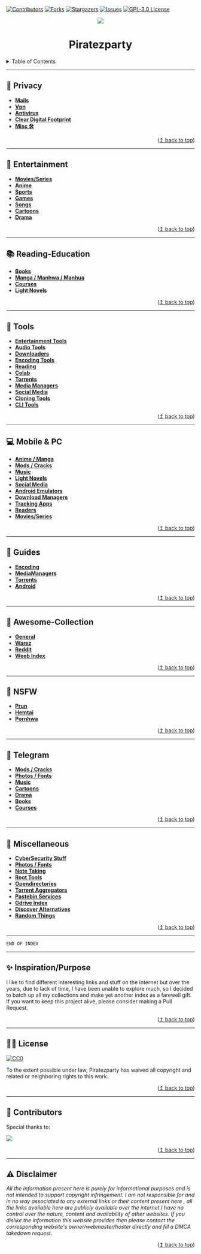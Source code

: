 
<div id="top"></div>

[![Contributors][contributors-shield]][contributors-url]
[![Forks][forks-shield]][forks-url]
[![Stargazers][stars-shield]][stars-url]
[![Issues][issues-shield]][issues-url]
[![GPL-3.0 License][license-shield]][license-url]

<p align="center">
  <img src="assets/banner.gif" />
</p>

<h1 align="center">Piratezparty</h1>

<!-- TABLE OF CONTENTS -->
<details>
  <summary>Table of Contents</summary>
  <ol>
    <li><a href="#-Privacy">👣 Privacy</a></li>
    <li><a href="#-Entertainment">🍿 Entertainment</a></li>
    <li><a href="#-Reading-Education">📚 Reading & Education</a></li>
    <li><a href="#-Tools">🔨 Tools</a></li>
    <li><a href="#-Mobile & PC">💻 Mobile & PC</a></li>
    <li><a href="#-Guides">📔 Guides</a></li>
    <li><a href="#-Awesome-Collection">🤩 Awesome-Collection</a></li>
    <li><a href="#-NSFW">🔞 NSFW</a></li>
    <li><a href="#-Telegram">📣 Telegram</a></li>
    <li><a href="#-Miscellaneous">🎢 Miscellaneous</a></li>
    <li><a href="#-Inspiration-Purpose">✨ Inspiration Purpose</a></li>
    <li><a href="#-License">👮‍♂️ License</a></li>
    <li><a href="#-Disclaimer">⚠ Disclaimer</a></li>
  </ol>
</details>

---
## 👣 Privacy

* **[Mails](Privacy/Mails.md)**
* **[Vpn](Privacy/VPN.md)**
* **[Antivirus](Privacy/Antivirus.md)**
* **[Clear Digital Footprint](Privacy/Clear-Digital-Footprint.md)**
* **[Misc 🛠](Privacy/Misc.md)**

<p align="right">(<a href="#top">↥ back to top</a>)</p>

***


## 🍿 Entertainment

* **[Movies/Series](Entertainment/Movie-Series.md)**
* **[Anime](Entertainment/Anime.md)**
* **[Sports](Entertainment/Sports.md)**
* **[Games](Entertainment/Games.md)**
* **[Songs](Entertainment/Songs.md)**
* **[Cartoons](Entertainment/Cartoons.md)**
* **[Drama](Entertainment/Drama.md)**

<p align="right">(<a href="#top">↥ back to top</a>)</p>

***


## 📚 Reading-Education

* **[Books](Reading-Education/Books.md)**
* **[Manga / Manhwa / Manhua](Reading-Education/Manga-Manhwa-Manhua.md)**
* **[Courses](Reading-Education/Courses.md)**
* **[Light Novels](Reading-Education/LightNovel.md)**

<p align="right">(<a href="#top">↥ back to top</a>)</p>

***


## 🔨 Tools

* **[Entertainment Tools](Tools/Entertainment-Tools.md)**
* **[Audio Tools](Tools/Audio-Tools.md)**
* **[Downloaders](Tools/Cli-download-tools.md)**
* **[Encoding Tools](Tools/Encoding-Tools.md)**
* **[Reading](Tools/Reading-Tools.md)**
* **[Colab](Tools/Colab.md)**
* **[Torrents](Tools/Torrent-Tools.md)**
* **[Media Managers](Tools/MediaManagers-Tools.md)**
* **[Social Media](Tools/Social-Media-Tools.md)**
* **[Cloning Tools](Tools/Cloning-Tools.md)**
* **[CLI Tools](Tools/CLI-Tools.md)**

<p align="right">(<a href="#top">↥ back to top</a>)</p>

***


## 💻 Mobile & PC

* **[Anime / Manga](mobile-pc/Anime-Manga-Apps.md)**
* **[Mods / Cracks](mobile-pc/Mods-Cracks.md)**
* **[Music](mobile-pc/Music-Apps.md)**
* **[Light Novels](mobile-pc/LightNovel-Apps.md)**
* **[Social Media](mobile-pc/Social-Media-Apps.md)**
* **[Android Emulators](mobile-pc/Emulators.md)**
* **[Download Managers](mobile-pc/Download-Managers.md)**
* **[Tracking Apps](mobile-pc/Tracking-Apps.md)**
* **[Readers](mobile-pc/Reader.md)**
* **[Movies/Series](mobile-pc/Movie-Series-Apps.md)**

<p align="right">(<a href="#top">↥ back to top</a>)</p>

***


## 📔 Guides

* **[Encoding](Guides/Encoding-Guides.md)**
* **[MediaManagers](Guides/MediaManager-Guides.md)**
* **[Torrents](Guides/Torrent-Guides.md)**
* **[Android](Guides/Android-Related-Guides.md)**

<p align="right">(<a href="#top">↥ back to top</a>)</p>

***


## 🤩 Awesome-Collection

* **[General](Awesome-Collection/General-Awesome-Collection.md)**
* **[Warez](Awesome-Collection/Warez-Collection.md)**
* **[Reddit](Awesome-Collection/Awesome-Reddit.md)**
* **[Weeb Index](Awesome-Collection/Weeb-Index.md)**

<p align="right">(<a href="#top">↥ back to top</a>)</p>

***


## 🔞 NSFW

* **[Prun](NSFW/Prun.md)**
* **[Hemtai](NSFW/hemtai.md)**
* **[Pornhwa](NSFW/Pornhwa.md)**

<p align="right">(<a href="#top">↥ back to top</a>)</p>

***


## 📣 Telegram

* **[Mods / Cracks](Telegram/Mods-Cracks-TG.md)**
* **[Photos / Fonts](Telegram/Photo-Fonts-tg.md)**
* **[Music](Telegram/Music-TG.md)**
* **[Cartoons](Telegram/Cartoons-TG.md)**
* **[Drama](Telegram/Drama-TG.md)**
* **[Books](Telegram/Books-TG.md)**
* **[Courses](Telegram/Courses-TG.md)**

<p align="right">(<a href="#top">↥ back to top</a>)</p>

***


## 🎢 Miscellaneous

* **[CyberSecurity Stuff](Misc/CyberSecurity-Stuff.md)**
* **[Photos / Fonts](Misc/Photo-Fonts.md)**
* **[Note Taking](Misc/Note-Taking.md)**
* **[Root Tools](Misc/Root-Tools.md)**
* **[Opendirectories](Misc/Opendirectories.md)**
* **[Torrent Aggregators](Misc/Torrent-aggregators.md)**
* **[Pastebin Services](Misc/Pastebin-Services.md)**
* **[Gdrive Index](Misc/Gdrive-Index.md)**
* **[Discover Alternatives](Misc/Discover-Alternatives.md)**
* **[Random Things](Misc/Random.md)**

<p align="right">(<a href="#top">↥ back to top</a>)</p>

---

~~~
END OF INDEX 
~~~

---

## ✨ Inspiration/Purpose
I like to find different interesting links and stuff on the internet but over the years, due to lack of time, I have been unable to explore much, so I decided to batch up all my collections and make yet another index as a farewell gift. If you want to keep this project alive, please consider making a Pull Request.
<p align="right">(<a href="#top">↥ back to top</a>)</p>

---
## 👮‍♂️ License
[![CC0](http://mirrors.creativecommons.org/presskit/buttons/88x31/svg/cc-zero.svg)](http://creativecommons.org/publicdomain/zero/1.0)

To the extent possible under law, Piratezparty has waived all copyright and
related or neighboring rights to this work.

<p align="right">(<a href="#top">↥ back to top</a>)</p>

---
## 🎁 Contributors

Special thanks to:

<a href="https://github.com/SpamVerse/Piratezparty/graphs/contributors">
  <img src="https://contrib.rocks/image?repo=SpamVerse/Piratezparty" />
</a>

<p align="right">(<a href="#top">↥ back to top</a>)</p>

---
## ⚠ Disclaimer
*All the information present here is purely for informational purposes and is not intended to support copyright infringement. I am not responsible for and in no way associated to any external links or their content present here , all the links available here are publicly available over the internet.I have no control over the nature, content and availability of other websites. If you dislike the information this website provides then please contact the corresponding website's owner/webmaster/hoster directly and fill a DMCA takedown request.*

<p align="right">(<a href="#top">↥ back to top</a>)</p>

<!-- MARKDOWN LINKS & IMAGES -->
<!-- https://www.markdownguide.org/basic-syntax/#reference-style-links -->
[contributors-shield]: https://img.shields.io/github/contributors/SpamVerse/Piratezparty.svg?style=for-the-badge
[contributors-url]: https://github.com/SpamVerse/Piratezparty/graphs/contributors
[forks-shield]: https://img.shields.io/github/forks/SpamVerse/Piratezparty.svg?style=for-the-badge
[forks-url]: https://github.com/SpamVerse/Piratezparty/network/members
[stars-shield]: https://img.shields.io/github/stars/SpamVerse/Piratezparty.svg?style=for-the-badge
[stars-url]: https://github.com/SpamVerse/Piratezparty/stargazers
[issues-shield]: https://img.shields.io/github/issues/SpamVerse/Piratezparty.svg?style=for-the-badge
[issues-url]: https://github.com/SpamVerse/Piratezparty/issues
[license-shield]: https://img.shields.io/github/license/SpamVerse/Piratezparty.svg?style=for-the-badge
[license-url]: https://github.com/SpamVerse/Piratezparty
